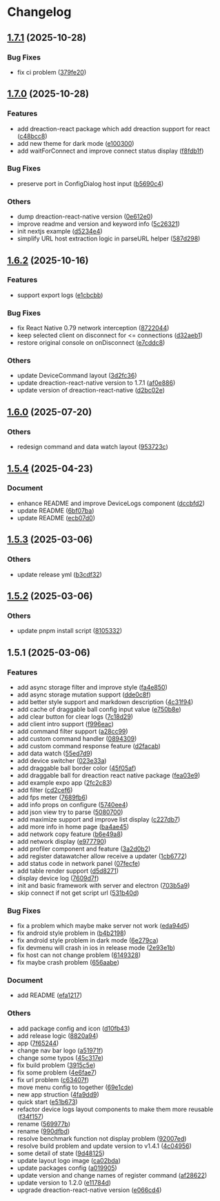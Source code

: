 # Changelog

## [1.7.1](https://github.com/moonrailgun/dreaction/compare/v1.7.0...v1.7.1) (2025-10-28)

### Bug Fixes

* fix ci problem ([379fe20](https://github.com/moonrailgun/dreaction/commit/379fe20f4a23f69739e58e52281edeaf3b04fac6))

## [1.7.0](https://github.com/moonrailgun/dreaction/compare/v1.6.2...v1.7.0) (2025-10-28)

### Features

* add dreaction-react package which add dreaction support for react ([c48bcc8](https://github.com/moonrailgun/dreaction/commit/c48bcc880ebeed62c499efcb9c770b4e2a344356))
* add new theme for dark mode ([e100300](https://github.com/moonrailgun/dreaction/commit/e1003007cb1780e5253b7b8c722b3fc37c558eaa))
* add waitForConnect and improve connect status display ([f8fdb1f](https://github.com/moonrailgun/dreaction/commit/f8fdb1fa634907a45ba299137354770ac00eab00))

### Bug Fixes

* preserve port in ConfigDialog host input ([b5690c4](https://github.com/moonrailgun/dreaction/commit/b5690c49ebece175a04ca00c34877ee91e4fe13f))

### Others

* dump dreaction-react-native version ([0e612e0](https://github.com/moonrailgun/dreaction/commit/0e612e027ca399c271adedaa38ce252f9ee8e021))
* improve readme and version and keyword info ([5c26321](https://github.com/moonrailgun/dreaction/commit/5c2632168bfa4d322a2135b6e1b5b9d777ceffbd))
* init nextjs example ([d5234e4](https://github.com/moonrailgun/dreaction/commit/d5234e456b93bea642a2b92d9c58284b7d8a6a6b))
* simplify URL host extraction logic in parseURL helper ([587d298](https://github.com/moonrailgun/dreaction/commit/587d2989bb0f3aea329ed48135f6386ae3ff2395))

## [1.6.2](https://github.com/moonrailgun/dreaction/compare/v1.6.0...v1.6.2) (2025-10-16)

### Features

* support export logs ([e1cbcbb](https://github.com/moonrailgun/dreaction/commit/e1cbcbbe3f7cf73395a27d3eccbfdbb72da2a5ce))

### Bug Fixes

* fix React Native 0.79 network interception ([8722044](https://github.com/moonrailgun/dreaction/commit/87220443bbafbf5b1f4fce3808486f090b62a29f))
* keep selected client on disconnect for <= connections ([d32aeb1](https://github.com/moonrailgun/dreaction/commit/d32aeb1e4893936b6652ae3c6e7a9d882236fd3d))
* restore original console on onDisconnect ([e7cddc8](https://github.com/moonrailgun/dreaction/commit/e7cddc83accd0606a1d81079c78666fb8e0d65cd))

### Others

* update DeviceCommand layout ([3d2fc36](https://github.com/moonrailgun/dreaction/commit/3d2fc3619c94ec7e8db57cd410d42075470dc783))
* update dreaction-react-native version to 1.7.1 ([af0e886](https://github.com/moonrailgun/dreaction/commit/af0e88685f4ff87672b957beba0b559a691335b4))
* update version of dreaction-react-native ([d2bc02e](https://github.com/moonrailgun/dreaction/commit/d2bc02ec8c5c3e355878aa68a0ea6e12e4fa7d65))

## [1.6.0](https://github.com/moonrailgun/dreaction/compare/v1.5.4...v1.6.0) (2025-07-20)

### Others

* redesign command and data watch layout ([953723c](https://github.com/moonrailgun/dreaction/commit/953723ce7f37dd7e89f1e25ecd9f56f2c3f0e796))

## [1.5.4](https://github.com/moonrailgun/dreaction/compare/v1.5.3...v1.5.4) (2025-04-23)

### Document

* enhance README and improve DeviceLogs component ([dccbfd2](https://github.com/moonrailgun/dreaction/commit/dccbfd2150423eee3e2eab10d9f450d8938997c0))
* update README ([6bf07ba](https://github.com/moonrailgun/dreaction/commit/6bf07baf2e4fea58b3d9c1c679387f5bbeed11ca))
* update README ([ecb07d0](https://github.com/moonrailgun/dreaction/commit/ecb07d051b8044d627a0a61a0b019fa3a609ee57))

## [1.5.3](https://github.com/moonrailgun/dreaction/compare/v1.5.2...v1.5.3) (2025-03-06)

### Others

* update release yml ([b3cdf32](https://github.com/moonrailgun/dreaction/commit/b3cdf3215294ad6423361b485afd509b949ba6e9))

## [1.5.2](https://github.com/moonrailgun/dreaction/compare/v1.5.1...v1.5.2) (2025-03-06)

### Others

* update pnpm install script ([8105332](https://github.com/moonrailgun/dreaction/commit/8105332c4d9755a307c324dc7ef18214b5e45d93))

## 1.5.1 (2025-03-06)

### Features

* add async storage filter and improve style ([fa4e850](https://github.com/moonrailgun/dreaction/commit/fa4e8503975d218814a83d267c2b1b32b23b8f55))
* add async storage mutation support ([dde0c8f](https://github.com/moonrailgun/dreaction/commit/dde0c8f7435269ba43e715daf8328c140767a48e))
* add better style support and markdown description ([4c31f94](https://github.com/moonrailgun/dreaction/commit/4c31f949f6229b4e1ac1f4a2db6d2c456606375a))
* add cache of draggable ball config input value ([e750b8e](https://github.com/moonrailgun/dreaction/commit/e750b8ecb6d328cc2c55e243ac33de78a9e135ba))
* add clear button for clear logs ([7c18d29](https://github.com/moonrailgun/dreaction/commit/7c18d2935e2ee42566de1deb98595a624d1773f6))
* add client intro support ([f996eac](https://github.com/moonrailgun/dreaction/commit/f996eaceb532ed879acd521600f1c8ebaa4a56b4))
* add command filter support ([a28cc99](https://github.com/moonrailgun/dreaction/commit/a28cc99bd751316f2e859c95ba12112ed4d30cf0))
* add custom command handler ([0894309](https://github.com/moonrailgun/dreaction/commit/0894309e0ef87532d0d696b84f70facc1a0572b2))
* add custom command response feature ([d2facab](https://github.com/moonrailgun/dreaction/commit/d2facab231b34f6634a7d237ec9bdce7c4558908))
* add data watch ([55ed7d9](https://github.com/moonrailgun/dreaction/commit/55ed7d9a997def7d57566129920764ee66051b11))
* add device switcher ([023e33a](https://github.com/moonrailgun/dreaction/commit/023e33af94729af808e34b92104bf29ef899335c))
* add draggable ball border color ([45f05af](https://github.com/moonrailgun/dreaction/commit/45f05af6507b1fd42268e53f7ab5a217b60f1edf))
* add draggable ball for dreaction react native package ([fea03e9](https://github.com/moonrailgun/dreaction/commit/fea03e972f0316b3ae59739085568846d03bb14b))
* add example expo app ([2fc2c83](https://github.com/moonrailgun/dreaction/commit/2fc2c83ba1d8b04ec0293cfdeaa267676039c9ff))
* add filter ([cd2cef6](https://github.com/moonrailgun/dreaction/commit/cd2cef6a0421891aa8821490c3d06fc8c97e0ab6))
* add fps meter ([7689fb6](https://github.com/moonrailgun/dreaction/commit/7689fb6f295be5e3a573f3af557d3b07d93db35d))
* add info props on configure ([5740ee4](https://github.com/moonrailgun/dreaction/commit/5740ee4ae27b5e31aceaf52b6536f00520425b31))
* add json view try to parse ([5080700](https://github.com/moonrailgun/dreaction/commit/50807007e876746e5e8cd3c84594e4d158961e81))
* add maximize support and improve list display ([c227db7](https://github.com/moonrailgun/dreaction/commit/c227db7efc6012a7b204ec962b46fe843fcbe24b))
* add more info in home page ([ba4ae45](https://github.com/moonrailgun/dreaction/commit/ba4ae45cb23236cdb9bb0be199ddc2caf91aac25))
* add network copy feature ([b6e49a8](https://github.com/moonrailgun/dreaction/commit/b6e49a801acd6234e88b97ae05bb5aea0b9bbad0))
* add network display ([e977790](https://github.com/moonrailgun/dreaction/commit/e977790cb057578c8f1e9f63db475dd89224c70a))
* add profiler component and feature ([3a2d0b2](https://github.com/moonrailgun/dreaction/commit/3a2d0b2f893ed534cd6d9b38b7012e24629a2d49))
* add register datawatcher allow receive a updater ([1cb6772](https://github.com/moonrailgun/dreaction/commit/1cb677268ac3f0ef89c5e724cf8353e35007bd56))
* add status code in network panel ([07fecfe](https://github.com/moonrailgun/dreaction/commit/07fecfe0c6d577357bb539c3b457176f8a0702fd))
* add table render support ([d5d8271](https://github.com/moonrailgun/dreaction/commit/d5d8271bac74ab24437f48b0d7a4f2a6317b7112))
* display device log ([7609d7f](https://github.com/moonrailgun/dreaction/commit/7609d7f580043ff4a329e2a6e97e04eddc930779))
* init and basic framework with server and electron ([703b5a9](https://github.com/moonrailgun/dreaction/commit/703b5a91850e9db28a9f3624ad05ffb3fba63cd6))
* skip connect if not get script url ([531b40d](https://github.com/moonrailgun/dreaction/commit/531b40d1dda3af2d8fb3c2a2892b344eccb84026))

### Bug Fixes

* fix a problem which maybe make server not work ([eda94d5](https://github.com/moonrailgun/dreaction/commit/eda94d5d400bb487bc6e132cbba5d0dcf8625a2a))
* fix android style problem in <ConfigDialog /> ([b4b2198](https://github.com/moonrailgun/dreaction/commit/b4b21988c0dd3dd725313a3f6a60062dae42a813))
* fix android style problem in dark mode ([6e279ca](https://github.com/moonrailgun/dreaction/commit/6e279ca5a85cf8337588e1b5ef3a25354b055b35))
* fix devmenu will crash in ios in release mode ([2e93e1b](https://github.com/moonrailgun/dreaction/commit/2e93e1b44e8c12cdc5abcb0321817892e1478c67))
* fix host can not change problem ([6149328](https://github.com/moonrailgun/dreaction/commit/6149328e79cb440313f55b777cd32219e011aef8))
* fix maybe crash problem ([656aabe](https://github.com/moonrailgun/dreaction/commit/656aabe5caacf9d9832d67105be2dc49aa6a7e1e))

### Document

* add README ([efa1217](https://github.com/moonrailgun/dreaction/commit/efa1217ee523299bb92a1f68beec5c9d1b7b4a72))

### Others

* add package config and icon ([d10fb43](https://github.com/moonrailgun/dreaction/commit/d10fb43c5a70660c9714015b2477551033c878d4))
* add release logic ([8820a94](https://github.com/moonrailgun/dreaction/commit/8820a943aaeeb24d552d60c039c78db5f3ae1dfa))
* app ([7f65244](https://github.com/moonrailgun/dreaction/commit/7f6524450ebe777fa6b9a33035940f3252615c41))
* change nav bar logo ([a51971f](https://github.com/moonrailgun/dreaction/commit/a51971f662d7e4992e840d240ac9112ce27d230a))
* change some typos ([45c317e](https://github.com/moonrailgun/dreaction/commit/45c317ef93309431c667552a9b93f799e829f7ca))
* fix build problem ([3915c5e](https://github.com/moonrailgun/dreaction/commit/3915c5ef0657e36c82bb65931a7ee654c02763f2))
* fix some problem ([4e6fae7](https://github.com/moonrailgun/dreaction/commit/4e6fae71f1a24a5b75a9764d6e0757086e1f044e))
* fix url problem ([c63407f](https://github.com/moonrailgun/dreaction/commit/c63407f4fc048222e07cda8bfb52a580f7dfc690))
* move menu config to together ([69e1cde](https://github.com/moonrailgun/dreaction/commit/69e1cde55269dfd43557386c6ae8545757627c03))
* new app struction ([4fa9dd9](https://github.com/moonrailgun/dreaction/commit/4fa9dd9717136d1d3c5085b338f569fc45792f52))
* quick start ([e51b673](https://github.com/moonrailgun/dreaction/commit/e51b673445cd868a712144115e07769273f66aff))
* refactor device logs layout components to make them more reusable ([f34f157](https://github.com/moonrailgun/dreaction/commit/f34f157be1e2db5129ce84eb130eaa57f2627cd2))
* rename ([569977b](https://github.com/moonrailgun/dreaction/commit/569977b99df09499afa49993ce92945bf86a3bad))
* rename ([990dfbd](https://github.com/moonrailgun/dreaction/commit/990dfbdd8db61202557bf4324295602c18bf4e82))
* resolve benchmark function not display problem ([92007ed](https://github.com/moonrailgun/dreaction/commit/92007ed64e5577d996a16879c25e8be15bc819eb))
* resolve build problem and update version to v1.4.1 ([4c04956](https://github.com/moonrailgun/dreaction/commit/4c049567818bc7d5b1a4c2ad8f0c8bdcb1b0d97c))
* some detail of state ([9d48125](https://github.com/moonrailgun/dreaction/commit/9d48125092ed7bb21e5100b9e662c2c65a06d57b))
* update layout logo image ([ca02bda](https://github.com/moonrailgun/dreaction/commit/ca02bdaa4c84c20001802dea3feb3628aeeba892))
* update packages config ([a019905](https://github.com/moonrailgun/dreaction/commit/a01990520ab905ad1c71aa4be452a5c9486abfff))
* update version and change names of register command ([af28622](https://github.com/moonrailgun/dreaction/commit/af286228de612f7da28115867ea21c8ae9819327))
* update version to 1.2.0 ([e11784d](https://github.com/moonrailgun/dreaction/commit/e11784d63b3c9496358d62b1d797959b4e0ad4aa))
* upgrade dreaction-react-native version ([e066cd4](https://github.com/moonrailgun/dreaction/commit/e066cd4ec3df7ace20de086229b3c47434d7457d))
